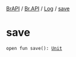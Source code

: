 [BrAPI](../../index.md) / [Br.API](../index.md) / [Log](index.md) / [save](./save.md)

# save

`open fun save(): `[`Unit`](https://kotlinlang.org/api/latest/jvm/stdlib/kotlin/-unit/index.html)